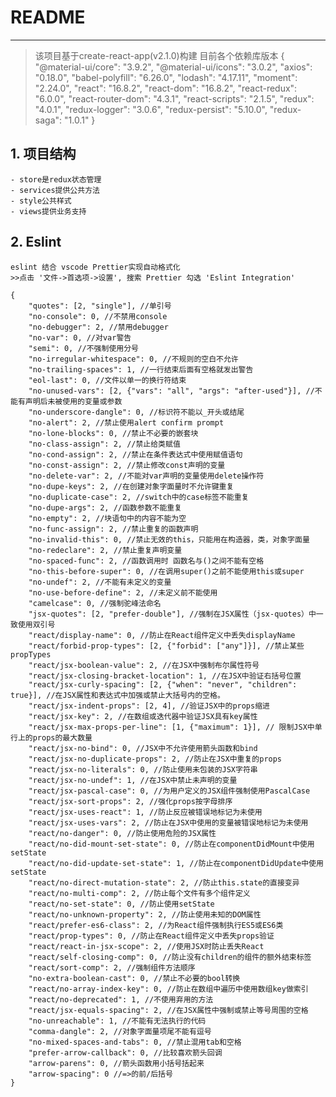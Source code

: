 # README
---

> 该项目基于create-react-app(v2.1.0)构建
> 目前各个依赖库版本
>  {
> 	"@material-ui/core": "3.9.2",
    "@material-ui/icons": "3.0.2",
    "axios": "0.18.0",
    "babel-polyfill": "6.26.0",
    "lodash": "4.17.11",
    "moment": "2.24.0",
    "react": "16.8.2",
    "react-dom": "16.8.2",
    "react-redux": "6.0.0",
    "react-router-dom": "4.3.1",
    "react-scripts": "2.1.5",
    "redux": "4.0.1",
    "redux-logger": "3.0.6",
    "redux-persist": "5.10.0",
    "redux-saga": "1.0.1"
  }

## 1. 项目结构
	- store是redux状态管理
	- services提供公共方法
	- style公共样式
	- views提供业务支持
## 2. Eslint
	
	eslint 结合 vscode Prettier实现自动格式化
	>>点击 '文件->首选项->设置', 搜索 Prettier 勾选 'Eslint Integration'

	{
		"quotes": [2, "single"], //单引号
		"no-console": 0, //不禁用console
		"no-debugger": 2, //禁用debugger
		"no-var": 0, //对var警告
		"semi": 0, //不强制使用分号
		"no-irregular-whitespace": 0, //不规则的空白不允许
		"no-trailing-spaces": 1, //一行结束后面有空格就发出警告
		"eol-last": 0, //文件以单一的换行符结束
		"no-unused-vars": [2, {"vars": "all", "args": "after-used"}], //不能有声明后未被使用的变量或参数
		"no-underscore-dangle": 0, //标识符不能以_开头或结尾
		"no-alert": 2, //禁止使用alert confirm prompt
		"no-lone-blocks": 0, //禁止不必要的嵌套块
		"no-class-assign": 2, //禁止给类赋值
		"no-cond-assign": 2, //禁止在条件表达式中使用赋值语句
		"no-const-assign": 2, //禁止修改const声明的变量
		"no-delete-var": 2, //不能对var声明的变量使用delete操作符
		"no-dupe-keys": 2, //在创建对象字面量时不允许键重复
		"no-duplicate-case": 2, //switch中的case标签不能重复
		"no-dupe-args": 2, //函数参数不能重复
		"no-empty": 2, //块语句中的内容不能为空
		"no-func-assign": 2, //禁止重复的函数声明
		"no-invalid-this": 0, //禁止无效的this，只能用在构造器，类，对象字面量
		"no-redeclare": 2, //禁止重复声明变量
		"no-spaced-func": 2, //函数调用时 函数名与()之间不能有空格
		"no-this-before-super": 0, //在调用super()之前不能使用this或super
		"no-undef": 2, //不能有未定义的变量
		"no-use-before-define": 2, //未定义前不能使用
		"camelcase": 0, //强制驼峰法命名
		"jsx-quotes": [2, "prefer-double"], //强制在JSX属性（jsx-quotes）中一致使用双引号
		"react/display-name": 0, //防止在React组件定义中丢失displayName
		"react/forbid-prop-types": [2, {"forbid": ["any"]}], //禁止某些propTypes
		"react/jsx-boolean-value": 2, //在JSX中强制布尔属性符号
		"react/jsx-closing-bracket-location": 1, //在JSX中验证右括号位置
		"react/jsx-curly-spacing": [2, {"when": "never", "children": true}], //在JSX属性和表达式中加强或禁止大括号内的空格。
		"react/jsx-indent-props": [2, 4], //验证JSX中的props缩进
		"react/jsx-key": 2, //在数组或迭代器中验证JSX具有key属性
		"react/jsx-max-props-per-line": [1, {"maximum": 1}], // 限制JSX中单行上的props的最大数量
		"react/jsx-no-bind": 0, //JSX中不允许使用箭头函数和bind
		"react/jsx-no-duplicate-props": 2, //防止在JSX中重复的props
		"react/jsx-no-literals": 0, //防止使用未包装的JSX字符串
		"react/jsx-no-undef": 1, //在JSX中禁止未声明的变量
		"react/jsx-pascal-case": 0, //为用户定义的JSX组件强制使用PascalCase
		"react/jsx-sort-props": 2, //强化props按字母排序
		"react/jsx-uses-react": 1, //防止反应被错误地标记为未使用
		"react/jsx-uses-vars": 2, //防止在JSX中使用的变量被错误地标记为未使用
		"react/no-danger": 0, //防止使用危险的JSX属性
		"react/no-did-mount-set-state": 0, //防止在componentDidMount中使用setState
		"react/no-did-update-set-state": 1, //防止在componentDidUpdate中使用setState
		"react/no-direct-mutation-state": 2, //防止this.state的直接变异
		"react/no-multi-comp": 2, //防止每个文件有多个组件定义
		"react/no-set-state": 0, //防止使用setState
		"react/no-unknown-property": 2, //防止使用未知的DOM属性
		"react/prefer-es6-class": 2, //为React组件强制执行ES5或ES6类
		"react/prop-types": 0, //防止在React组件定义中丢失props验证
		"react/react-in-jsx-scope": 2, //使用JSX时防止丢失React
		"react/self-closing-comp": 0, //防止没有children的组件的额外结束标签
		"react/sort-comp": 2, //强制组件方法顺序
		"no-extra-boolean-cast": 0, //禁止不必要的bool转换
		"react/no-array-index-key": 0, //防止在数组中遍历中使用数组key做索引
		"react/no-deprecated": 1, //不使用弃用的方法
		"react/jsx-equals-spacing": 2, //在JSX属性中强制或禁止等号周围的空格
		"no-unreachable": 1, //不能有无法执行的代码
		"comma-dangle": 2, //对象字面量项尾不能有逗号
		"no-mixed-spaces-and-tabs": 0, //禁止混用tab和空格
		"prefer-arrow-callback": 0, //比较喜欢箭头回调
		"arrow-parens": 0, //箭头函数用小括号括起来
		"arrow-spacing": 0 //=>的前/后括号
	}